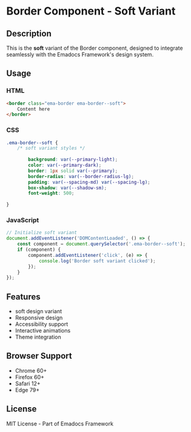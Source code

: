 # Border Component - Soft Variant

## Description
This is the **soft** variant of the Border component, designed to integrate seamlessly with the Emadocs Framework's design system.

## Usage

### HTML
```html
<border class="ema-border ema-border--soft">
    Content here
</border>
```

### CSS
```css
.ema-border--soft {
    /* soft variant styles */
    
        background: var(--primary-light);
        color: var(--primary-dark);
        border: 1px solid var(--primary);
        border-radius: var(--border-radius-lg);
        padding: var(--spacing-md) var(--spacing-lg);
        box-shadow: var(--shadow-sm);
        font-weight: 500;
    
}
```

### JavaScript
```javascript
// Initialize soft variant
document.addEventListener('DOMContentLoaded', () => {
    const component = document.querySelector('.ema-border--soft');
    if (component) {
        component.addEventListener('click', (e) => {
            console.log('Border soft variant clicked');
        });
    }
});
```

## Features
- soft design variant
- Responsive design
- Accessibility support
- Interactive animations
- Theme integration

## Browser Support
- Chrome 60+
- Firefox 60+
- Safari 12+
- Edge 79+

## License
MIT License - Part of Emadocs Framework
